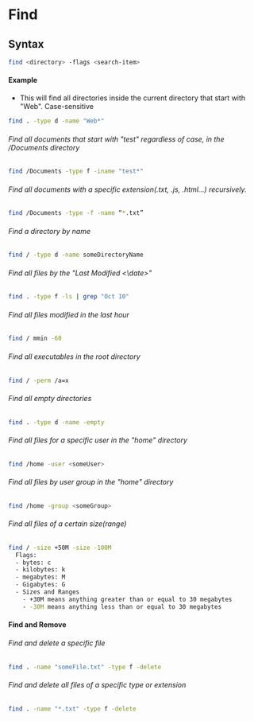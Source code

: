 # Find

## Syntax
```bash
find <directory> -flags <search-item>
```
#### Example
- This will find all directories inside the current directory that start with "Web". Case-sensitive
```bash
find . -type d -name "Web*"
```

###### Find all documents that *start with* "test" regardless of case, in the /Documents directory
```bash
find /Documents -type f -iname "test*"
```


###### Find all documents with a specific extension(.txt, .js, .html...) recursively.
```bash
find /Documents -type -f -name “*.txt”
```
###### Find a directory by name
```bash
find / -type d -name someDirectoryName
```
###### Find all files by the "Last Modified <\date>"
```bash
find . -type f -ls | grep "Oct 10"
```
###### Find all files modified in the last hour
```bash
find / mmin -60
```
###### Find all executables in the root directory
```bash
find / -perm /a=x
```
###### Find all empty directories
```bash
find . -type d -name -empty
```
###### Find all files for a specific user in the "home" directory
```bash
find /home -user <someUser>
```
###### Find all files by user group in the "home" directory
```bash
find /home -group <someGroup>
```
###### Find all files of a certain size(range)
```bash
find / -size +50M -size -100M
  Flags:
  - bytes: c
  - kilobytes: k
  - megabytes: M
  - Gigabytes: G
  - Sizes and Ranges
    - +30M means anything greater than or equal to 30 megabytes
    - -30M means anything less than or equal to 30 megabytes
```
#### __Find and Remove__
###### Find and delete a specific file
```bash
find . -name "someFile.txt" -type f -delete
```
###### Find and delete all files of a specific type or extension
```bash
find . -name "*.txt" -type f -delete
```
